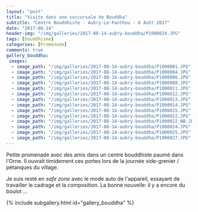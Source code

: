 ```yaml
---
layout: "post"
title: "Visite dans une succursale de Bouddha"
subtitle: "Centre Bouddhiste - Aubry-Le-Panthou - 6 Août 2017"
date: "2017-08-14"
header-img: "/img/galleries/2017-08-14-aubry-bouddha/P1000024.JPG"
tags: [bouddhisme]
categories: [Promenade]
comments: true
gallery_bouddha:
 images:
  - image_path: "/img/galleries/2017-08-14-aubry-bouddha/P1000001.JPG"
  - image_path: "/img/galleries/2017-08-14-aubry-bouddha/P1000004.JPG"
  - image_path: "/img/galleries/2017-08-14-aubry-bouddha/P1000006.JPG"
  - image_path: "/img/galleries/2017-08-14-aubry-bouddha/P1000008.JPG"
  - image_path: "/img/galleries/2017-08-14-aubry-bouddha/P1000011.JPG"
  - image_path: "/img/galleries/2017-08-14-aubry-bouddha/P1000012.JPG"
  - image_path: "/img/galleries/2017-08-14-aubry-bouddha/P1000013.JPG"
  - image_path: "/img/galleries/2017-08-14-aubry-bouddha/P1000014.JPG"
  - image_path: "/img/galleries/2017-08-14-aubry-bouddha/P1000015.JPG"
  - image_path: "/img/galleries/2017-08-14-aubry-bouddha/P1000022.JPG"
  - image_path: "/img/galleries/2017-08-14-aubry-bouddha/P1000022_NB.JPG"
  - image_path: "/img/galleries/2017-08-14-aubry-bouddha/P1000024.JPG"
  - image_path: "/img/galleries/2017-08-14-aubry-bouddha/P1000025.JPG"
  - image_path: "/img/galleries/2017-08-14-aubry-bouddha/P1000027.JPG"
---
```


Petite promenade avec des amis dans un centre bouddhiste paumé dans l'Orne. Il ouvrait timidement ces portes lors de la journée vide-grenier / pétanques du village.

Je suis resté en _safe zone_ avec le mode auto de l'appareil, essayant de travailler le cadrage et la composition. La bonne nouvelle: il y a encore du boulot ...

{% include subgallery.html id="gallery_bouddha" %}
